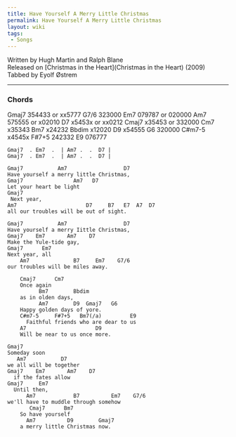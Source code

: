 ```yaml
---
title: Have Yourself A Merry Little Christmas
permalink: Have Yourself A Merry Little Christmas
layout: wiki
tags:
 - Songs
---
```


Written by Hugh Martin and Ralph Blane  
Released on [Christmas in the Heart](Christmas in the Heart)
(2009)  
Tabbed by Eyolf Østrem

* * * * *

<h3>
Chords

</h3>
    Gmaj7     354433 or xx5777
    G7/6      323000
    Em7       079787 or 020000
    Am7       575555 or x02010
    D7        x5453x or xx0212
    Cmaj7     x35453 or 332000
    Cm7       x35343
    Bm7       x24232
    Bbdim     x12020
    D9        x54555
    G6        320000
    C#m7-5    x4545x
    F#7+5     242332
    E9        076777

    Gmaj7  . Em7  .  | Am7 .  .  D7 |
    Gmaj7  . Em7  .  | Am7 .  .  D7 |

    Gmaj7           Am7                  D7
    Have yourself a merry little Christmas,
    Gmaj7                Am7   D7
    Let your heart be light
    Gmaj7
     Next year,
    Am7                      D7     B7   E7  A7  D7
    all our troubles will be out of sight.

    Gmaj7           Am7                  D7
    Have yourself a merry Iittle Christmas,
    Gmaj7    Em7       Am7    D7
    Make the Yule-tide gay,
    Gmaj7      Em7
    Next year, all
        Am7              B7     Em7    G7/6
    our troubles will be miles away.

        Cmaj7      Cm7
        Once again
              Bm7        Bbdim
        as in olden days,
              Am7        D9  Gmaj7   G6
        Happy golden days of yore.
        C#m7-5     F#7+5   Bm7(/a)         E9
          Faithful friends who are dear to us
        A7                      D9
        Will be near to us once more.

    Gmaj7
    Someday soon
       Am7           D7
    we all will be together
    Gmaj7    Em7       Am7    D7
      if the fates allow
    Gmaj7     Em7
      Until then,
          Am7            B7          Em7    G7/6
    we'll have to muddle through somehow
           Cmaj7      Bm7
        So have yourself
          Am7          D9        Gmaj7
        a merry little Christmas now.
